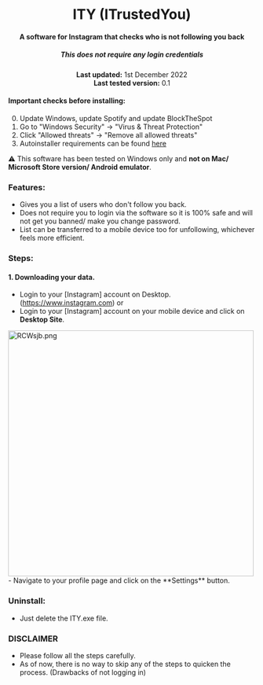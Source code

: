 <center>
    <h1 align="center">ITY (ITrustedYou)</h1>
    <h4 align="center">A software for <strong>Instagram</strong> that checks who is not following you back</h4>
    <h5 align="center">This does not require any login credentials</h5>
    <p align="center">
        <strong>Last updated:</strong> 1st December 2022<br>
        <strong>Last tested version:</strong> 0.1
    </p> 
</center>

#### Important checks before installing:

0. Update Windows, update Spotify and update BlockTheSpot
1. Go to "Windows Security" -> "Virus & Threat Protection"
2. Click "Allowed threats" -> "Remove all allowed threats"
3. Autoinstaller requirements can be found [here](https://github.com/amd64fox/SpotX#system-requirements)

:warning: This software has been tested on Windows only and **not on Mac/ Microsoft Store version/ Android emulator**.

### Features:

- Gives you a list of users who don't follow you back.
- Does not require you to login via the software so it is 100% safe and will not get you banned/ make you change password.
- List can be transferred to a mobile device too for unfollowing, whichever feels more efficient.

### Steps:

#### 1. Downloading your data.
   - Login to your [Instagram] account on Desktop.(https://www.instagram.com)
     or
   - Login to your [Instagram] account on your mobile device and click on **Desktop Site**.
   <img src="https://i1.lensdump.com/i/RCWsjb.png" alt="RCWsjb.png" border="0" width="500" />
   - Navigate to your profile page and click on the **Settings** button.



### Uninstall:

- Just delete the ITY.exe file.

### DISCLAIMER

- Please follow all the steps carefully.
- As of now, there is no way to skip any of the steps to quicken the process. (Drawbacks of not logging in)

